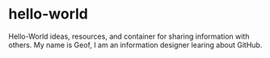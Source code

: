 # hello-world
Hello-World ideas, resources, and container for sharing information with others.
My name is Geof, I am an information designer learing about GitHub.
